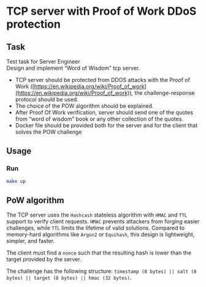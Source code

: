 # TCP server with Proof of Work DDoS protection

## Task
Test task for Server Engineer  
Design and implement “Word of Wisdom” tcp server.  
- TCP server should be protected from DDOS attacks with the Proof of Work ([https://en.wikipedia.org/wiki/Proof_of_work](https://en.wikipedia.org/wiki/Proof_of_work)), the challenge-response protocol should be used.  
- The choice of the POW algorithm should be explained.  
- After Proof Of Work verification, server should send one of the quotes from “word of wisdom” book or any other collection of the quotes.  
- Docker file should be provided both for the server and for the client that solves the POW challenge

## Usage

### Run
```bash
make up
```

## PoW algorithm
The TCP server uses the `Hashcash` stateless algorithm with `HMAC` and `TTL` support to verify client requests. `HMAC` prevents attackers from forging easier challenges, while `TTL` limits the lifetime of valid solutions.
Compared to memory-hard algorithms like `Argon2` or `Equihash`, this design is lightweight, simpler, and faster.

The client must find a `nonce` such that the resulting hash is lower than the target provided by the server.

The challenge has the following structure: `timestamp (8 bytes) || salt (8 bytes) || target (8 bytes) || hmac (32 bytes)`.

